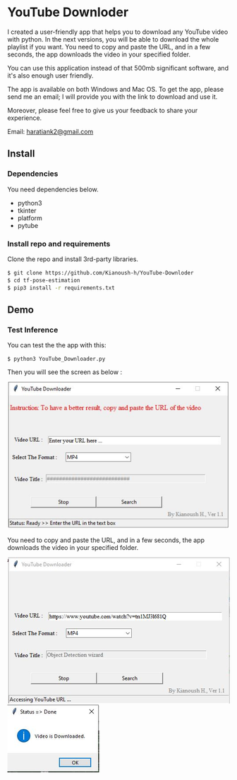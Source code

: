 # YouTube Downloder
I created a user-friendly app that helps you to download any YouTube video with python. In the next versions, you will be able to download the whole playlist if you want. You need to copy and paste the URL, and in a few seconds, the app downloads the video in your specified folder.

You can use this application instead of that 500mb significant software, and it's also enough user friendly.

The app is available on both Windows and Mac OS.
To get the app, please send me an email; I will provide you with the link to download and use it.

Moreover, please feel free to give us your feedback to share your experience.

Email: haratiank2@gmail.com


## Install

### Dependencies

You need dependencies below.

- python3
- tkinter
- platform
- pytube


### Install repo and requirements

Clone the repo and install 3rd-party libraries.

```bash
$ git clone https://github.com/Kianoush-h/YouTube-Downloder
$ cd tf-pose-estimation
$ pip3 install -r requirements.txt
```




## Demo

### Test Inference

You can test the the app with this:

```
$ python3 YouTube_Downloader.py
```


Then you will see the screen as below :

![YouTubeDownloader](./etcs/YouTubeDownloader.JPG)



You need to copy and paste the URL, and in a few seconds, the app downloads the video in your specified folder.


![demo1](./etcs/demo1.JPG)
![demo2](./etcs/demo2.JPG)









